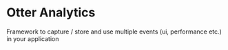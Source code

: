 # Otter Analytics

Framework to capture / store and use multiple events (ui, performance etc.) in your application
